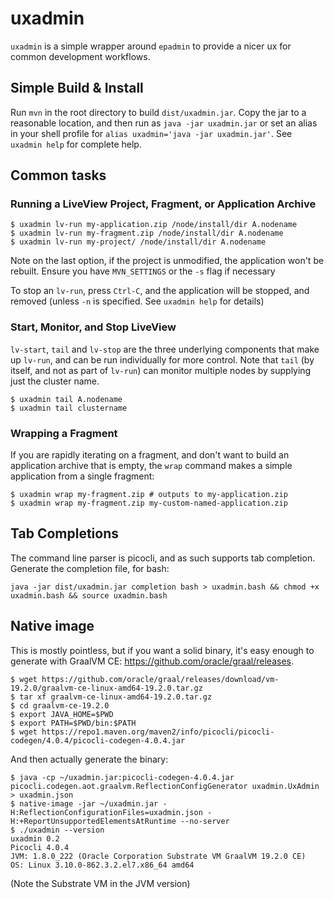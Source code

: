 # uxadmin

`uxadmin` is a simple wrapper around `epadmin` to provide a nicer ux for common development workflows. 

## Simple Build & Install

Run `mvn` in the root directory to build `dist/uxadmin.jar`. Copy the jar to a reasonable location, and then run as `java -jar uxadmin.jar` or set an alias in your shell profile for `alias uxadmin='java -jar uxadmin.jar'`. See `uxadmin help` for complete help.

## Common tasks

### Running a LiveView Project, Fragment, or Application Archive

```
$ uxadmin lv-run my-application.zip /node/install/dir A.nodename
$ uxadmin lv-run my-fragment.zip /node/install/dir A.nodename
$ uxadmin lv-run my-project/ /node/install/dir A.nodename
```
Note on the last option, if the project is unmodified, the application won't be rebuilt. Ensure you have `MVN_SETTINGS` or the `-s` flag if necessary

To stop an `lv-run`, press `Ctrl-C`, and the application will be stopped, and removed (unless `-n` is specified. See `uxadmin help` for details)

### Start, Monitor, and Stop LiveView

`lv-start`, `tail` and `lv-stop` are the three underlying components that make up `lv-run`, and can be run individually  for more control. Note that `tail` (by itself, and not as part of `lv-run`) can monitor multiple nodes by supplying just the cluster name. 
```
$ uxadmin tail A.nodename
$ uxadmin tail clustername
```

### Wrapping a Fragment

If you are rapidly iterating on a fragment, and don't want to build an application archive that is empty, the `wrap` command makes a simple application from a single fragment:
```
$ uxadmin wrap my-fragment.zip # outputs to my-application.zip
$ uxadmin wrap my-fragment.zip my-custom-named-application.zip
```

## Tab Completions

The command line parser is picocli, and as such supports tab completion. Generate the completion file, for bash:
```
java -jar dist/uxadmin.jar completion bash > uxadmin.bash && chmod +x uxadmin.bash && source uxadmin.bash
```

## Native image

This is mostly pointless, but if you want a solid binary, it's easy enough to generate with GraalVM CE: https://github.com/oracle/graal/releases.
```
$ wget https://github.com/oracle/graal/releases/download/vm-19.2.0/graalvm-ce-linux-amd64-19.2.0.tar.gz
$ tar xf graalvm-ce-linux-amd64-19.2.0.tar.gz
$ cd graalvm-ce-19.2.0
$ export JAVA_HOME=$PWD
$ export PATH=$PWD/bin:$PATH
$ wget https://repo1.maven.org/maven2/info/picocli/picocli-codegen/4.0.4/picocli-codegen-4.0.4.jar
```
And then actually generate the binary:
```
$ java -cp ~/uxadmin.jar:picocli-codegen-4.0.4.jar picocli.codegen.aot.graalvm.ReflectionConfigGenerator uxadmin.UxAdmin > uxadmin.json
$ native-image -jar ~/uxadmin.jar -H:ReflectionConfigurationFiles=uxadmin.json -H:+ReportUnsupportedElementsAtRuntime --no-server
$ ./uxadmin --version
uxadmin 0.2
Picocli 4.0.4
JVM: 1.8.0_222 (Oracle Corporation Substrate VM GraalVM 19.2.0 CE)
OS: Linux 3.10.0-862.3.2.el7.x86_64 amd64
```
(Note the Substrate VM in the JVM version)

